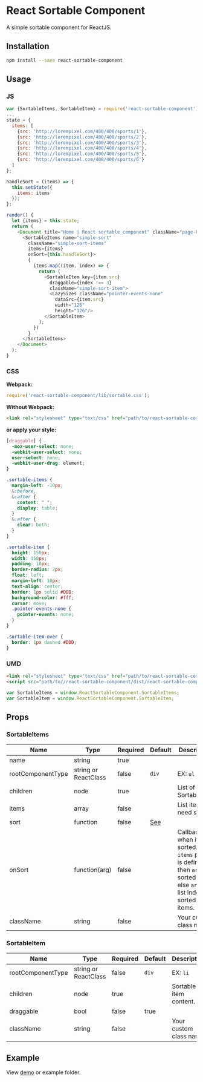# React Sortable Component

A simple sortable component for ReactJS.

## Installation

```bash
npm install --save react-sortable-component
```

## Usage

### JS

```js
var {SortableItems, SortableItem} = require('react-sortable-component');
...
state = {
  items: [
    {src: 'http://lorempixel.com/400/400/sports/1'},
    {src: 'http://lorempixel.com/400/400/sports/2'},
    {src: 'http://lorempixel.com/400/400/sports/3'},
    {src: 'http://lorempixel.com/400/400/sports/4'},
    {src: 'http://lorempixel.com/400/400/sports/5'},
    {src: 'http://lorempixel.com/400/400/sports/6'}
  ]
};

handleSort = (items) => {
  this.setState({
    items: items
  });
};

render() {
  let {items} = this.state;
  return (
    <Document title="Home | React sortable component" className="page-home">
      <SortableItems name="simple-sort"
        className="simple-sort-items"
        items={items}
        onSort={this.handleSort}>
        {
          items.map((item, index) => {
            return (
              <SortableItem key={item.src}
                draggable={index !== 3}
                className="simple-sort-item">
                <LazySizes className="pointer-events-none"
                  dataSrc={item.src}
                  width="126"
                  height="126"/>
              </SortableItem>
            );
          })
        }
      </SortableItems>
    </Document>
  );
}

```

### CSS

**Webpack:**

```js
require('react-sortable-component/lib/sortable.css');
```

**Without Webpack:**

```html
<link rel="stylesheet" type="text/css" href="path/to/react-sortable-component/lib/sortable.css">
```

**or apply your style:**

```scss
[draggable] {
  -moz-user-select: none;
  -webkit-user-select: none;
  user-select: none;
  -webkit-user-drag: element;
}

.sortable-items {
  margin-left: -10px;
  &:before,
  &:after {
    content: " ";
    display: table;
  }
  &:after {
    clear: both;
  }
}

.sortable-item {
  height: 150px;
  width: 150px;
  padding: 10px;
  border-radius: 2px;
  float: left;
  margin-left: 10px;
  text-align: center;
  border: 1px solid #DDD;
  background-color: #fff;
  cursor: move;
  .pointer-events-none {
    pointer-events: none;
  }
}

.sortable-item-over {
  border: 1px dashed #DDD;
}

```

### UMD

```html
<link rel="stylesheet" type="text/css" href="path/to/react-sortable-component/dist/react-sortable-component.css">
<script src="path/to//react-sortable-component/dist/react-sortable-component.js"></script>
```

```js
var SortableItems = window.ReactSortableComponent.SortableItems;
var SortableItem = window.ReactSortableComponent.SortableItem;
```

## Props

### SortableItems

| Name | Type | Required | Default | Description |
|------|------|----------|---------|-------------|
| name | string | true |  |  |
| rootComponentType | string or ReactClass | false | `div` | EX: `ul` |
| children | node | true | | List of SortableItem |
| items | array | false | | List item need sort. |
| sort | function | false | [See](https://github.com/vn38minhtran/react-sortable-component/blob/master/src/SortableItems.js#L14) |  |
| onSort | function(arg) | false | | Callback when items sorted. If `items` prop is defined then `arg` is sorted items else `arg` is list index of sorted items. |
| className | string | false | | Your custom class name. |

### SortableItem

| Name | Type | Required | Default | Description |
|------|------|----------|---------|-------------|
| rootComponentType | string or ReactClass | false | `div` | EX: `li` |
| children | node | true | | Sortable item content. |
| draggable | bool | false | true | |
| className | string | false | | Your custom class name. |

## Example

View [demo](http://vn38minhtran.github.io/react-sortable-component) or example folder.
